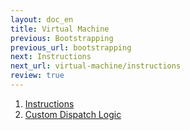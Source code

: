 ```yaml
---
layout: doc_en
title: Virtual Machine
previous: Bootstrapping
previous_url: bootstrapping
next: Instructions
next_url: virtual-machine/instructions
review: true
---
```


1. [Instructions](virtual-machine/instructions.markdown)
1. [Custom Dispatch Logic](virtual-machine/custom-dispatch-logic.markdown)
